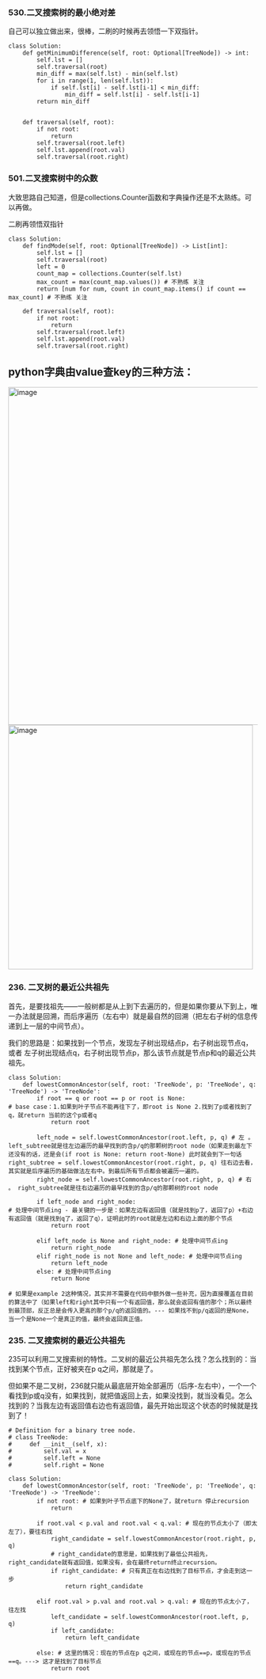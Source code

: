 ### 530.二叉搜索树的最小绝对差 
自己可以独立做出来，很棒，二刷的时候再去领悟一下双指针。
```
class Solution:
    def getMinimumDifference(self, root: Optional[TreeNode]) -> int:
        self.lst = []
        self.traversal(root)
        min_diff = max(self.lst) - min(self.lst)
        for i in range(1, len(self.lst)):
            if self.lst[i] - self.lst[i-1] < min_diff:
                min_diff = self.lst[i] - self.lst[i-1]
        return min_diff


    def traversal(self, root):
        if not root:
            return
        self.traversal(root.left)
        self.lst.append(root.val)
        self.traversal(root.right)
```

###  501.二叉搜索树中的众数 

大致思路自己知道，但是collections.Counter函数和字典操作还是不太熟练。可以再做。

二刷再领悟双指针

```
class Solution:
    def findMode(self, root: Optional[TreeNode]) -> List[int]:
        self.lst = []
        self.traversal(root)
        left = 0
        count_map = collections.Counter(self.lst)
        max_count = max(count_map.values()) # 不熟练 关注
        return [num for num, count in count_map.items() if count == max_count] # 不熟练 关注
 
    def traversal(self, root):
        if not root:
            return
        self.traversal(root.left)
        self.lst.append(root.val)
        self.traversal(root.right)
```

## python字典由value查key的三种方法：

<img width="683" alt="image" src="https://github.com/fifi1120/coding_study_blog/assets/98888516/45eaf9a8-26db-4f4a-9027-e5d9eb9df39a">

<img width="494" alt="image" src="https://github.com/fifi1120/coding_study_blog/assets/98888516/f09cebdb-b088-436f-aa57-cdf565d48d6e">


### 236. 二叉树的最近公共祖先

首先，是要找祖先——一般树都是从上到下去遍历的，但是如果你要从下到上，唯一办法就是回溯，而后序遍历（左右中）就是最自然的回溯（把左右子树的信息传递到上一层的中间节点）。

我们的思路是：如果找到一个节点，发现左子树出现结点p，右子树出现节点q，或者 左子树出现结点q，右子树出现节点p，那么该节点就是节点p和q的最近公共祖先。

```
class Solution:
    def lowestCommonAncestor(self, root: 'TreeNode', p: 'TreeNode', q: 'TreeNode') -> 'TreeNode':
        if root == q or root == p or root is None: 
# base case：1.如果到叶子节点不能再往下了，即root is None 2.找到了p或者找到了q，就return 当前的这个p或者q
            return root

        left_node = self.lowestCommonAncestor(root.left, p, q) # 左 。 left_subtree就是往左边遍历的最早找到的含p/q的那颗树的root node（如果走到最左下还没有的话，还是会(if root is None: return root-None) 此时就会到下一句话right_subtree = self.lowestCommonAncestor(root.right, p, q) 往右边去看，其实就是后序遍历的基础做法左右中。到最后所有节点都会被遍历一遍的。
        right_node = self.lowestCommonAncestor(root.right, p, q) # 右 。 right_subtree就是往右边遍历的最早找到的含p/q的那颗树的root node

        if left_node and right_node: 
# 处理中间节点ing - 最关键的一步是：如果左边有返回值（就是找到p了，返回了p）+右边有返回值（就是找到q了，返回了q），证明此时的root就是左边和右边上面的那个节点
            return root

        elif left_node is None and right_node: # 处理中间节点ing
            return right_node
        elif right_node is not None and left_node: # 处理中间节点ing
            return left_node
        else: # 处理中间节点ing
            return None

# 如果是example 2这种情况，其实并不需要在代码中额外做一些补充，因为直接覆盖在目前的算法中了（如果left和right其中只有一个有返回值，那么就会返回有值的那个；所以最终到最顶部，反正总是会传入更高的那个p/q的返回值的。--- 如果找不到p/q返回的是None，当一个是None一个是真正的值，最终会返回真正值。
```

### 235. 二叉搜索树的最近公共祖先

235可以利用二叉搜索树的特性。二叉树的最近公共祖先怎么找？怎么找到的：当找到某个节点，正好被夹在p q之间，那就是了。

但如果不是二叉树，236就只能从最底层开始全部遍历（后序-左右中），一个一个看找到p或q没有，如果找到，就把值返回上去，如果没找到，就当没看见。怎么找到的？当我左边有返回值右边也有返回值，最先开始出现这个状态的时候就是找到了！

```
# Definition for a binary tree node.
# class TreeNode:
#     def __init__(self, x):
#         self.val = x
#         self.left = None
#         self.right = None

class Solution:
    def lowestCommonAncestor(self, root: 'TreeNode', p: 'TreeNode', q: 'TreeNode') -> 'TreeNode':
        if not root: # 如果到叶子节点底下的None了，就return 停止recursion
            return

        if root.val < p.val and root.val < q.val: # 现在的节点太小了（即太左了），要往右找
            right_candidate = self.lowestCommonAncestor(root.right, p, q)
            # right_candidate的意思是，如果找到了最低公共祖先，right_candidate就有返回值，如果没有，会在最终return终止recursion。
            if right_candidate: # 只有真正在右边找到了目标节点，才会走到这一步
                return right_candidate

        elif root.val > p.val and root.val > q.val: # 现在的节点太小了，往左找
            left_candidate = self.lowestCommonAncestor(root.left, p, q)
            if left_candidate:
                return left_candidate

        else: # 这里的情况：现在的节点在p q之间，或现在的节点==p，或现在的节点==q。---> 这才是找到了目标节点
            return root
```
